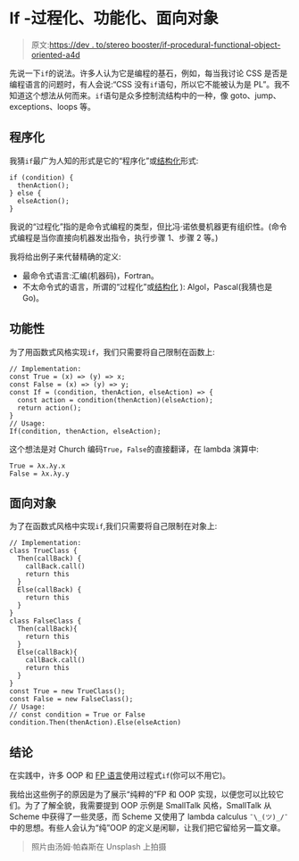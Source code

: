 # If -过程化、功能化、面向对象

> 原文:[https://dev . to/stereo booster/if-procedural-functional-object-oriented-a4d](https://dev.to/stereobooster/if-procedural-functional-object-oriented-a4d)

先说一下`if`的说法。许多人认为它是编程的基石，例如，每当我讨论 CSS 是否是编程语言的问题时，有人会说:“CSS 没有`if`语句，所以它不能被认为是 PL”。我不知道这个想法从何而来。`if`语句是众多控制流结构中的一种，像 goto、jump、exceptions、loops 等。

## [](#procedural)程序化

我猜`if`最广为人知的形式是它的“程序化”或[结构化](https://pdfs.semanticscholar.org/013b/f90f472e49c05263b90d9e36f8d2705e7fc7.pdf)形式:

```
if (condition) {
  thenAction();
} else {
  elseAction();
} 
```

我说的“过程化”指的是命令式编程的类型，但比冯·诺依曼机器更有组织性。(命令式编程是当你直接向机器发出指令，执行步骤 1、步骤 2 等。)

我将给出例子来代替精确的定义:

*   最命令式语言:汇编(机器码)，Fortran。
*   不太命令式的语言，所谓的“过程化”或[结构化](https://pdfs.semanticscholar.org/013b/f90f472e49c05263b90d9e36f8d2705e7fc7.pdf) ): Algol，Pascal(我猜也是 Go)。

## [](#functional)功能性

为了用函数式风格实现`if`，我们只需要将自己限制在函数上:

```
// Implementation:
const True = (x) => (y) => x;
const False = (x) => (y) => y;
const If = (condition, thenAction, elseAction) => {
  const action = condition(thenAction)(elseAction);
  return action();
}
// Usage:
If(condition, thenAction, elseAction); 
```

这个想法是对 Church 编码`True`，`False`的直接翻译，在 lambda 演算中:

```
True = λx.λy.x
False = λx.λy.y 
```

## [](#objectoriented)面向对象

为了在函数式风格中实现`if`,我们只需要将自己限制在对象上:

```
// Implementation:
class TrueClass {
  Then(callBack) {
    callBack.call()
    return this
  }
  Else(callBack) {
    return this
  }
}
class FalseClass {
  Then(callBack){
    return this
  }
  Else(callBack){
    callBack.call()
    return this
  }
}
const True = new TrueClass();
const False = new FalseClass();
// Usage:
// const condition = True or False
condition.Then(thenAction).Else(elseAction) 
```

## [](#conclusions)结论

在实践中，许多 OOP 和 [FP 语言](https://wiki.haskell.org/If-then-else)使用过程式`if`(你可以不用它)。

我给出这些例子的原因是为了展示“纯粹的”FP 和 OOP 实现，以便您可以比较它们。为了了解全貌，我需要提到 OOP 示例是 SmallTalk 风格，SmallTalk 从 Scheme 中获得了一些灵感，而 Scheme 又使用了 lambda calculus `¯\_(ツ)_/¯`中的思想。有些人会认为“纯”OOP 的定义是闲聊，让我们把它留给另一篇文章。

> 照片由汤姆·帕森斯在 Unsplash 上拍摄